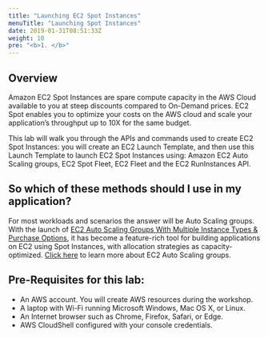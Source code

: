 ```yaml
---
title: "Launching EC2 Spot Instances"
menuTitle: "Launching Spot Instances"
date: 2019-01-31T08:51:33Z
weight: 10
pre: "<b>1. </b>"
---
```


## Overview

Amazon EC2 Spot Instances are spare compute capacity in the AWS Cloud
available to you at steep discounts compared to On-Demand prices. EC2
Spot enables you to optimize your costs on the AWS cloud and scale your
application’s throughput up to 10X for the same budget.

This lab will walk you through the APIs and commands used to create EC2 Spot Instances: you will create an EC2 Launch Template, and then use this Launch Template to launch EC2 Spot Instances using: Amazon EC2 Auto Scaling groups, EC2 Spot Fleet, EC2 Fleet and the EC2 RunInstances API.

## So which of these methods should I use in my application?
For most workloads and scenarios the answer will be Auto Scaling groups. With the launch of [EC2 Auto Scaling Groups With Multiple Instance Types & Purchase Options](https://aws.amazon.com/blogs/aws/new-ec2-auto-scaling-groups-with-multiple-instance-types-purchase-options/), it has become a feature-rich tool for building applications on EC2 using Spot Instances, with allocation strategies as capacity-optimized. [Click here](https://docs.aws.amazon.com/autoscaling/ec2/userguide/AutoScalingGroup.html) to learn more about EC2 Auto Scaling groups.


## Pre-Requisites for this lab:

 - An AWS account. You will create AWS resources during the workshop.
 - A laptop with Wi-Fi running Microsoft Windows, Mac OS X, or Linux.
 - An Internet browser such as Chrome, Firefox, Safari, or Edge.
 - AWS CloudShell configured with your console credentials.
